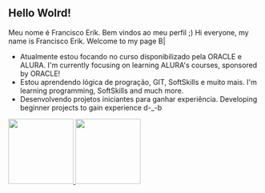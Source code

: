 ## Hello Wolrd! 
Meu nome é Francisco Erik. Bem vindos ao meu perfil ;)
Hi everyone, my name is Francisco Erik. Welcome to my page B|

- Atualmente estou focando no curso disponibilizado pela ORACLE e ALURA. I'm currently focusing on learning ALURA's courses, sponsored by ORACLE!
- Estou aprendendo lógica de progração, GIT, SoftSkills e muito mais. I'm learning programming, SoftSkills and much more.
- Desenvolvendo projetos iniciantes para ganhar experiência. Developing beginner projects to gain experience d-_-b

<div>
  <a href="https://github.com/Nishi-Kun">
  <img height="130em" src="https://github-readme-stats.vercel.app/api?username=Kenshi-Sama&show_icons=true&theme=lite&include_all_commits=true&count_private=true"/>
  <img height="130em" src="https://github-readme-stats.vercel.app/api/top-langs/?username=Kenshi-Sama&layout=compact&langs_count=7&theme=lite"/>
</div>

